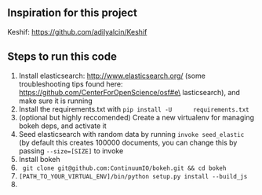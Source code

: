 ## Inspiration for this project
Keshif: https://github.com/adilyalcin/Keshif

## Steps to run this code
1. Install elasticsearch: http://www.elasticsearch.org/	(some troubleshooting tips found here: https://github.com/CenterForOpenScience/osf#e\
lasticsearch), and make sure it is running
2. Install the requirements.txt with ``` pip install -U	     requirements.txt ```
3. (optional but highly reccomended) Create a new virtualenv for managing bokeh deps, and activate it
4. Seed elasticsearch with random data by running ``` invoke seed_elastic ``` (by default this creates 100000 documents, you can change this by passing ``` --size=[SIZE] ``` to invoke
5. Install bokeh
  1. ``` git clone git@github.com:ContinuumIO/bokeh.git	&& cd bokeh```
  2. ``` [PATH_TO_YOUR_VIRTUAL_ENV]/bin/python setup.py	install	--build_js ```
6. 